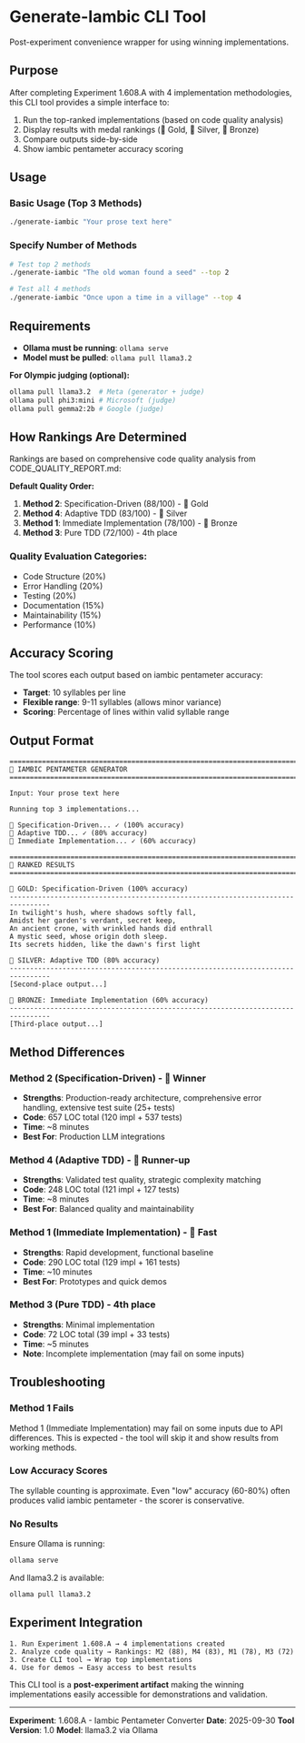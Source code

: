 # Generate-Iambic CLI Tool

Post-experiment convenience wrapper for using winning implementations.

## Purpose

After completing Experiment 1.608.A with 4 implementation methodologies, this CLI tool provides a simple interface to:
1. Run the top-ranked implementations (based on code quality analysis)
2. Display results with medal rankings (🥇 Gold, 🥈 Silver, 🥉 Bronze)
3. Compare outputs side-by-side
4. Show iambic pentameter accuracy scoring

## Usage

### Basic Usage (Top 3 Methods)
```bash
./generate-iambic "Your prose text here"
```

### Specify Number of Methods
```bash
# Test top 2 methods
./generate-iambic "The old woman found a seed" --top 2

# Test all 4 methods
./generate-iambic "Once upon a time in a village" --top 4
```

## Requirements

- **Ollama must be running**: `ollama serve`
- **Model must be pulled**: `ollama pull llama3.2`

**For Olympic judging (optional):**
```bash
ollama pull llama3.2  # Meta (generator + judge)
ollama pull phi3:mini # Microsoft (judge)
ollama pull gemma2:2b # Google (judge)
```

## How Rankings Are Determined

Rankings are based on comprehensive code quality analysis from CODE_QUALITY_REPORT.md:

**Default Quality Order:**
1. **Method 2**: Specification-Driven (88/100) - 🥇 Gold
2. **Method 4**: Adaptive TDD (83/100) - 🥈 Silver
3. **Method 1**: Immediate Implementation (78/100) - 🥉 Bronze
4. **Method 3**: Pure TDD (72/100) - 4th place

### Quality Evaluation Categories:
- Code Structure (20%)
- Error Handling (20%)
- Testing (20%)
- Documentation (15%)
- Maintainability (15%)
- Performance (10%)

## Accuracy Scoring

The tool scores each output based on iambic pentameter accuracy:
- **Target**: 10 syllables per line
- **Flexible range**: 9-11 syllables (allows minor variance)
- **Scoring**: Percentage of lines within valid syllable range

## Output Format

```
================================================================================
📝 IAMBIC PENTAMETER GENERATOR
================================================================================

Input: Your prose text here

Running top 3 implementations...

🔧 Specification-Driven... ✓ (100% accuracy)
🔧 Adaptive TDD... ✓ (80% accuracy)
🔧 Immediate Implementation... ✓ (60% accuracy)

================================================================================
🏅 RANKED RESULTS
================================================================================

🥇 GOLD: Specification-Driven (100% accuracy)
--------------------------------------------------------------------------------
In twilight's hush, where shadows softly fall,
Amidst her garden's verdant, secret keep,
An ancient crone, with wrinkled hands did enthrall
A mystic seed, whose origin doth sleep.
Its secrets hidden, like the dawn's first light

🥈 SILVER: Adaptive TDD (80% accuracy)
--------------------------------------------------------------------------------
[Second-place output...]

🥉 BRONZE: Immediate Implementation (60% accuracy)
--------------------------------------------------------------------------------
[Third-place output...]
```

## Method Differences

### Method 2 (Specification-Driven) - 🥇 Winner
- **Strengths**: Production-ready architecture, comprehensive error handling, extensive test suite (25+ tests)
- **Code**: 657 LOC total (120 impl + 537 tests)
- **Time**: ~8 minutes
- **Best For**: Production LLM integrations

### Method 4 (Adaptive TDD) - 🥈 Runner-up
- **Strengths**: Validated test quality, strategic complexity matching
- **Code**: 248 LOC total (121 impl + 127 tests)
- **Time**: ~8 minutes
- **Best For**: Balanced quality and maintainability

### Method 1 (Immediate Implementation) - 🥉 Fast
- **Strengths**: Rapid development, functional baseline
- **Code**: 290 LOC total (129 impl + 161 tests)
- **Time**: ~10 minutes
- **Best For**: Prototypes and quick demos

### Method 3 (Pure TDD) - 4th place
- **Strengths**: Minimal implementation
- **Code**: 72 LOC total (39 impl + 33 tests)
- **Time**: ~5 minutes
- **Note**: Incomplete implementation (may fail on some inputs)

## Troubleshooting

### Method 1 Fails
Method 1 (Immediate Implementation) may fail on some inputs due to API differences. This is expected - the tool will skip it and show results from working methods.

### Low Accuracy Scores
The syllable counting is approximate. Even "low" accuracy (60-80%) often produces valid iambic pentameter - the scorer is conservative.

### No Results
Ensure Ollama is running:
```bash
ollama serve
```

And llama3.2 is available:
```bash
ollama pull llama3.2
```

## Experiment Integration

```
1. Run Experiment 1.608.A → 4 implementations created
2. Analyze code quality → Rankings: M2 (88), M4 (83), M1 (78), M3 (72)
3. Create CLI tool → Wrap top implementations
4. Use for demos → Easy access to best results
```

This CLI tool is a **post-experiment artifact** making the winning implementations easily accessible for demonstrations and validation.

---

**Experiment**: 1.608.A - Iambic Pentameter Converter
**Date**: 2025-09-30
**Tool Version**: 1.0
**Model**: llama3.2 via Ollama
